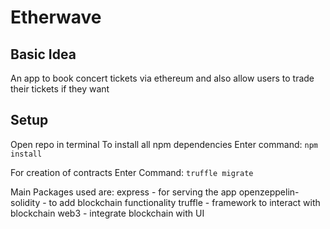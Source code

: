 # Etherwave

## Basic Idea

An app to book concert tickets via ethereum and also allow users to trade their tickets if they want

## Setup
Open repo in terminal
To install all npm dependencies
Enter command: `npm install`

For creation of contracts
Enter Command: `truffle migrate`

Main Packages used are: 
express - for serving the app
openzeppelin-solidity - to add blockchain functionality
truffle - framework to interact with blockchain 
web3 - integrate blockchain with UI


